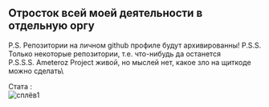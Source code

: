 ## Отросток всей моей деятельности в отдельную оргу
P.S. Репозитории на личном github профиле будут архивированны!
P.S.S. Только некоторые репозитории, т.е. что-нибудь да останется\
P.S.S.S. Ameteroz Project живой, но мыслей нет, какое зло на щиткоде можно сделать\

Стата :\
![сплёв1](https://img.shields.io/badge/Живой-Вроде-yellow)
